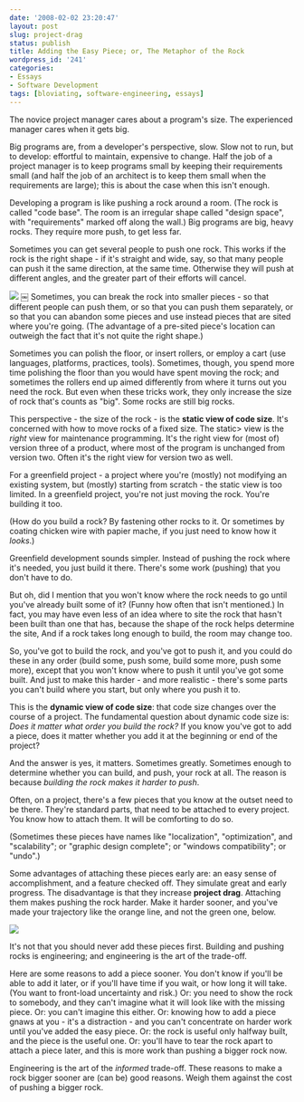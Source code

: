 ```yaml
---
date: '2008-02-02 23:20:47'
layout: post
slug: project-drag
status: publish
title: Adding the Easy Piece; or, The Metaphor of the Rock
wordpress_id: '241'
categories:
- Essays
- Software Development
tags: [bloviating, software-engineering, essays]
---
```


The novice project manager cares about a program's size.  The experienced manager cares when it gets big.

Big programs are, from a developer's perspective, slow. Slow not to run, but to develop: effortful to maintain, expensive to change.  Half the job of a project manager is to keep programs small by keeping their requirements small (and half the job of an architect is to keep them small when the requirements are large); this is about the case when this isn't enough.

Developing a program is like pushing a rock around a room. (The rock is called "code base".  The room is an irregular shape called "design space", with "requirements" marked off along the wall.)  Big programs are big, heavy rocks. They require more push, to get less far.

Sometimes you can get several people to push one rock.  This works if the rock is the right shape - if it's straight and wide, say, so that many people can push it the same direction, at the same time.  Otherwise they will push at different angles, and the greater part of their efforts will cancel.

![](/images/2008/project-drag-1.png)
￼
Sometimes, you can break the rock into smaller pieces - so that different people can push them, or so that you can push them separately, or so that you can abandon some pieces and use instead pieces that are sited where you're going.  (The advantage of a pre-sited piece's location can outweigh the fact that it's not quite the right shape.)

Sometimes you can polish the floor, or insert rollers, or employ a cart (use languages, platforms, practices, tools).  Sometimes, though, you spend more time polishing the floor than you would have spent moving the rock; and sometimes the rollers end up aimed differently from where it turns out you need the rock.  But even when these tricks work, they only increase the size of rock that's counts as "big".  Some rocks are still big rocks.

This perspective - the size of the rock - is the **static view of code size**.  It's concerned with how to move rocks of a fixed size.  The static> view is the _right_ view for maintenance programming.  It's the right view for (most of) version three of a product, where most of the program is unchanged from version two.  Often it's the right view for version two as well.

For a greenfield project - a project where you're (mostly) not modifying an existing system, but (mostly) starting from scratch - the static view is too limited.  In a greenfield project, you're not just moving the rock.  You're building it too.

(How do you build a rock?  By fastening other rocks to it.  Or sometimes by coating chicken wire with papier mache, if you just need to know how it _looks_.)

Greenfield development sounds simpler.  Instead of pushing the rock where it's needed, you just build it there.  There's some work (pushing) that you don't have to do.

But oh, did I mention that you won't know where the rock needs to go until you've already built some of it?  (Funny how often that isn't mentioned.)  In fact, you may have even less of an idea where to site the rock that hasn't been built than one that has, because the shape of the rock helps determine the site, And if a rock takes long enough to build, the room may change too.

So, you've got to build the rock, and you've got to push it, and you could do these in any order (build some, push some, build some more, push some more), except that you won't know where to push it until you've got some built.  And just to make this harder - and more realistic - there's some parts you can't build where you start, but only where you push it to.

This is the **dynamic view of code size**: that code size changes over the course of a project.  The fundamental question about dynamic code size is: _Does it matter what order you build the rock?_  If you know you've got to add a piece, does it matter whether you add it at the beginning or end of the project?

And the answer is yes, it matters.  Sometimes greatly.  Sometimes enough to determine whether you can build, and push, your rock at all.  The reason is because _building the rock makes it harder to push_.

Often, on a project, there's a few pieces that you know at the outset need to be there.  They're standard parts, that need to be attached to every project.  You know how to attach them.  It will be comforting to do so.

(Sometimes these pieces have names like "localization", "optimization", and "scalability"; or "graphic design complete"; or "windows compatibility"; or "undo".)

Some advantages of attaching these pieces early are: an easy sense of accomplishment, and a feature checked off.  They simulate great and early progress.  The disadvantage is that they increase **project drag**.  Attaching them makes pushing the rock harder.  Make it harder sooner, and you've made your trajectory like the orange line, and not the green one, below.

![](/images/2008/project-drag-2.png)

It's not that you should never add these pieces first.  Building and pushing rocks is engineering; and engineering is the art of the trade-off.

Here are some reasons to add a piece sooner.  You don't know if you'll be able to add it later, or if you'll have time if you wait, or how long it will take. (You want to front-load uncertainty and risk.)  Or: you need to show the rock to somebody, and they can't imagine what it will look like with the missing piece.  Or: you can't imagine this either.  Or: knowing how to add a piece gnaws at you - it's a distraction - and you can't concentrate on harder work until you've added the easy piece.  Or: the rock is useful only halfway built, and the piece is the useful one.  Or: you'll have to tear the rock apart to attach a piece later, and this is more work than pushing a bigger rock now.

Engineering is the art of the _informed_ trade-off.  These reasons to make a rock bigger sooner are (can be) good reasons.  Weigh them against the cost of pushing a bigger rock.
